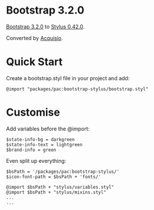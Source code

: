 Bootstrap 3.2.0
===============

[Bootstrap 3.2.0](https://github.com/twbs/bootstrap) to [Stylus 0.42.0](http://learnboost.github.com/stylus/). 

Converted by [Acquisio](https://github.com/Acquisio/bootstrap-stylus).
 

Quick Start
===========

Create a bootstrap.styl file in your project and add:
```
@import "packages/pac:bootstrap-stylus/bootstrap.styl"
```



Customise
=========

Add variables before the @import:
```
$state-info-bg = darkgreen
$state-info-text = lightgreen
$brand-info = green
```

Even split up everything:
```
$bsPath = '/packages/pac:bootstrap-stylus/'
$icon-font-path = $bsPath + 'fonts/'

@import $bsPath + "stylus/variables.styl"
@import $bsPath + "stylus/mixins.styl"
...
...

```

